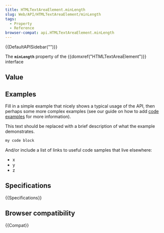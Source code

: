 ```yaml
---
title: HTMLTextAreaElement.minLength
slug: Web/API/HTMLTextAreaElement/minLength
tags:
  - Property
  - Reference
browser-compat: api.HTMLTextAreaElement.minLength
---
```

{{DefaultAPISidebar("")}}

The **`minLength`** property of the {{domxref("HTMLTextAreaElement")}} interface 

## Value



## Examples

Fill in a simple example that nicely shows a typical usage of the API, then perhaps some more complex examples (see our guide on how to add [code examples](/en-US/docs/MDN/Contribute/Structures/Code_examples) for more information).

This text should be replaced with a brief description of what the example demonstrates.

```js
my code block
```

And/or include a list of links to useful code samples that live elsewhere:

*   x
*   y
*   z

## Specifications

{{Specifications}}

## Browser compatibility

{{Compat}}


